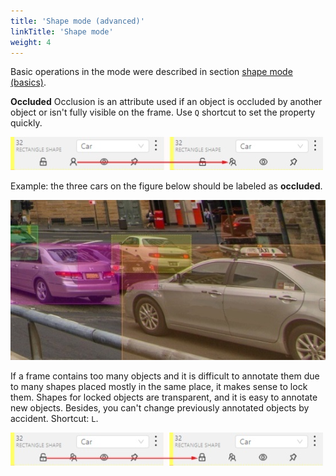 ```yaml
---
title: 'Shape mode (advanced)'
linkTitle: 'Shape mode'
weight: 4
---
```


Basic operations in the mode were described in section [shape mode (basics)](/docs/for-users/basics/shape-mode-basics/).

**Occluded**
Occlusion is an attribute used if an object is occluded by another object or
isn't fully visible on the frame. Use `Q` shortcut to set the property
quickly.

![](/images/image065.jpg)

Example: the three cars on the figure below should be labeled as **occluded**.

![](/images/image054_mapillary_vistas.jpg)

If a frame contains too many objects and it is difficult to annotate them
due to many shapes placed mostly in the same place, it makes sense
to lock them. Shapes for locked objects are transparent, and it is easy to
annotate new objects. Besides, you can't change previously annotated objects
by accident. Shortcut: `L`.

![](/images/image066.jpg)
